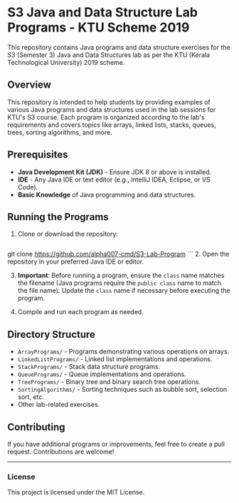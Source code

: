 # S3 Java and Data Structure Lab Programs - KTU Scheme 2019

This repository contains Java programs and data structure exercises for the S3 (Semester 3) Java and Data Structures lab as per the KTU (Kerala Technological University) 2019 scheme.

## Overview

This repository is intended to help students by providing examples of various Java programs and data structures used in the lab sessions for KTU's S3 course. Each program is organized according to the lab's requirements and covers topics like arrays, linked lists, stacks, queues, trees, sorting algorithms, and more.

## Prerequisites

- **Java Development Kit (JDK)** - Ensure JDK 8 or above is installed.
- **IDE** - Any Java IDE or text editor (e.g., IntelliJ IDEA, Eclipse, or VS Code).
- **Basic Knowledge** of Java programming and data structures.

## Running the Programs

1. Clone or download the repository:
    ```bash
 git clone https://github.com/alpha007-cmd/S3-Lab-Program
    ```
2. Open the repository in your preferred Java IDE or editor.

3. **Important**: Before running a program, ensure the `class` name matches the filename (Java programs require the `public class` name to match the file name). Update the `class` name if necessary before executing the program.

4. Compile and run each program as needed.

## Directory Structure

- `ArrayPrograms/` - Programs demonstrating various operations on arrays.
- `LinkedListPrograms/` - Linked list implementations and operations.
- `StackPrograms/` - Stack data structure programs.
- `QueuePrograms/` - Queue implementations and operations.
- `TreePrograms/` - Binary tree and binary search tree operations.
- `SortingAlgorithms/` - Sorting techniques such as bubble sort, selection sort, etc.
- Other lab-related exercises.

## Contributing

If you have additional programs or improvements, feel free to create a pull request. Contributions are welcome!

---

### License

This project is licensed under the MIT License.
